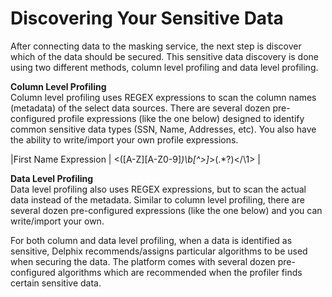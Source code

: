 # Discovering Your Sensitive Data

After connecting data to the masking service, the next step is discover
which of the data should be secured. This sensitive data discovery is
done using two different methods, column level profiling and data level
profiling.  
  
**Column Level Profiling**  
Column level profiling uses REGEX expressions to scan the column names
(metadata) of the select data sources. There are several dozen
pre-configured profile expressions (like the one below) designed to
identify common sensitive data types (SSN, Name, Addresses, etc). You
also have the ability to write/import your own profile expressions.  
  

|First Name Expression | <([A-Z][A-Z0-9]*)\b[^>]*>(.*?)</\1> |
  
  
**Data Level Profiling**  
Data level profiling also uses REGEX expressions, but to scan the actual
data instead of the metadata. Similar to column level profiling, there
are several dozen pre-configured expressions (like the one below) and
you can write/import your own.  
  
  
  
For both column and data level profiling, when a data is identified as
sensitive, Delphix recommends/assigns particular algorithms to be used
when securing the data. The platform comes with several dozen
pre-configured algorithms which are recommended when the profiler finds
certain sensitive data.

##
